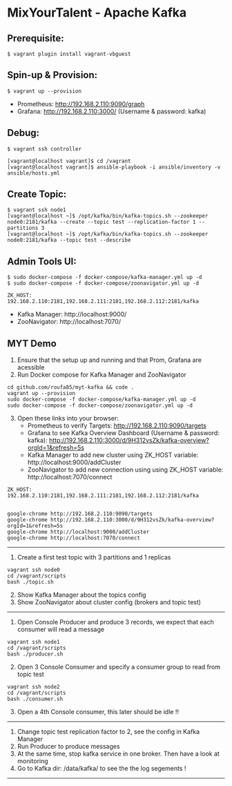 # MixYourTalent - Apache Kafka


## Prerequisite:

```
$ vagrant plugin install vagrant-vbguest 
```

## Spin-up & Provision:

```
$ vagrant up --provision
```

* Prometheus: http://192.168.2.110:9090/graph
* Grafana: http://192.168.2.110:3000/ (Username & password: kafka)

## Debug:

```
$ vagrant ssh controller
```

```
[vagrant@localhost vagrant]$ cd /vagrant
[vagrant@localhost vagrant]$ ansible-playbook -i ansible/inventory -v ansible/hosts.yml
```

## Create Topic:

```
$ vagrant ssh node1
[vagrant@localhost ~]$ /opt/kafka/bin/kafka-topics.sh --zookeeper node0:2181/kafka --create --topic test --replication-factor 1 --partitions 3
[vagrant@localhost ~]$ /opt/kafka/bin/kafka-topics.sh --zookeeper node0:2181/kafka --topic test --describe
```

## Admin Tools UI:

```
$ sudo docker-compose -f docker-compose/kafka-manager.yml up -d
$ sudo docker-compose -f docker-compose/zoonavigator.yml up -d
```

`ZK_HOST: 192.168.2.110:2181,192.168.2.111:2181,192.168.2.112:2181/kafka`

* Kafka Manager: http://localhost:9000/
* ZooNavigator: http://localhost:7070/

## MYT Demo

1. Ensure that the setup up and running and that Prom, Grafana are acessible
2. Run Docker compose for Kafka Manager and ZooNavigator

```
cd github.com/roufa85/myt-kafka && code .
vagrant up --provision
sudo docker-compose -f docker-compose/kafka-manager.yml up -d
sudo docker-compose -f docker-compose/zoonavigator.yml up -d
```

3. Open these links into your browser:
	- Prometheus to verify Targets: http://192.168.2.110:9090/targets
	- Grafana to see Kafka Overview Dashboard (Username & password: kafka): http://192.168.2.110:3000/d/9H312vsZk/kafka-overview?orgId=1&refresh=5s
	- Kafka Manager to add new cluster using ZK_HOST variable: http://localhost:9000/addCluster
	- ZooNavigator to add new connection using using ZK_HOST variable: http://localhost:7070/connect

`ZK_HOST: 192.168.2.110:2181,192.168.2.111:2181,192.168.2.112:2181/kafka`

```

google-chrome http://192.168.2.110:9090/targets
google-chrome http://192.168.2.110:3000/d/9H312vsZk/kafka-overview?orgId=1&refresh=5s
google-chrome http://localhost:9000/addCluster
google-chrome http://localhost:7070/connect
```

---

1. Create a first test topic with 3 partitions and 1 replicas
```
vagrant ssh node0
cd /vagrant/scripts
bash ./topic.sh
```
2. Show Kafka Manager about the topics config
3. Show ZooNavigator about cluster config (brokers and topic test)

---

1. Open Console Producer and produce 3 records, we expect that each consumer will read a message
```
vagrant ssh node1
cd /vagrant/scripts
bash ./producer.sh
```
2. Open 3 Console Consumer and specify a consumer group to read from topic test
```
vagrant ssh node2
cd /vagrant/scripts
bash ./consumer.sh
```
3. Open a 4th Console consumer, this later should be idle !!

---

1. Change topic test replication factor to 2, see the config in Kafka Manager
2. Run Producer to produce messages
3. At the same time, stop kafka service in one broker. Then have a look at monitoring
4. Go to Kafka dir: /data/kafka/ to see the the log segements !
---